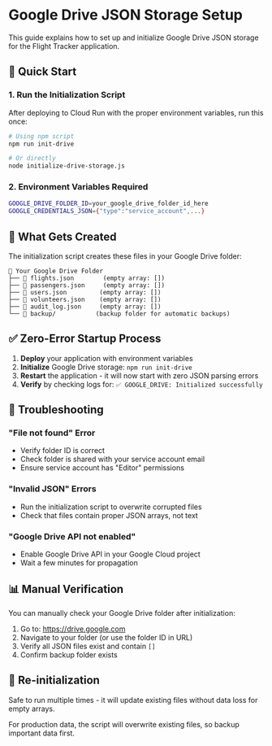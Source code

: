 # Google Drive JSON Storage Setup

This guide explains how to set up and initialize Google Drive JSON storage for the Flight Tracker application.

## 🚀 Quick Start

### 1. Run the Initialization Script

After deploying to Cloud Run with the proper environment variables, run this once:

```bash
# Using npm script
npm run init-drive

# Or directly
node initialize-drive-storage.js
```

### 2. Environment Variables Required

```bash
GOOGLE_DRIVE_FOLDER_ID=your_google_drive_folder_id_here
GOOGLE_CREDENTIALS_JSON={"type":"service_account",...}
```

## 📁 What Gets Created

The initialization script creates these files in your Google Drive folder:

```
📂 Your Google Drive Folder
├── 📄 flights.json        (empty array: [])
├── 📄 passengers.json     (empty array: [])
├── 📄 users.json         (empty array: [])
├── 📄 volunteers.json    (empty array: [])
├── 📄 audit_log.json     (empty array: [])
└── 📂 backup/           (backup folder for automatic backups)
```

## ✅ Zero-Error Startup Process

1. **Deploy** your application with environment variables
2. **Initialize** Google Drive storage: `npm run init-drive`
3. **Restart** the application - it will now start with zero JSON parsing errors
4. **Verify** by checking logs for: `✅ GOOGLE_DRIVE: Initialized successfully`

## 🔧 Troubleshooting

### "File not found" Error
- Verify folder ID is correct
- Check folder is shared with your service account email
- Ensure service account has "Editor" permissions

### "Invalid JSON" Errors  
- Run the initialization script to overwrite corrupted files
- Check that files contain proper JSON arrays, not text

### "Google Drive API not enabled"
- Enable Google Drive API in your Google Cloud project
- Wait a few minutes for propagation

## 📊 Manual Verification

You can manually check your Google Drive folder after initialization:

1. Go to: https://drive.google.com
2. Navigate to your folder (or use the folder ID in URL)
3. Verify all JSON files exist and contain `[]`
4. Confirm backup folder exists

## 🔄 Re-initialization

Safe to run multiple times - it will update existing files without data loss for empty arrays.

For production data, the script will overwrite existing files, so backup important data first.